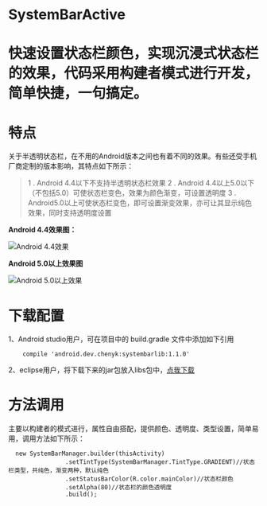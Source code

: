 # SystemBarActive
# **快速设置状态栏颜色，实现沉浸式状态栏的效果，代码采用构建者模式进行开发，简单快捷，一句搞定。**

# **特点**

关于半透明状态栏，在不用的Android版本之间也有着不同的效果。有些还受手机厂商定制的版本影响，其特点如下所示：
>1 . Android 4.4以下不支持半透明状态栏效果
>2 . Android 4.4以上5.0以下（不包括5.0）可使状态栏变色，效果为颜色渐变，可设置透明度
>3 . Android5.0以上可使状态栏变色，即可设置渐变效果，亦可让其显示纯色效果，同时支持透明度设置

**Android 4.4效果图：**

![Android 4.4效果](http://upload-images.jianshu.io/upload_images/2369466-dc1128024841778f?imageMogr2/auto-orient/strip%7CimageView2/2/w/1240)

**Android 5.0以上效果图**

![Android 5.0以上效果](http://upload-images.jianshu.io/upload_images/2369466-952d2656638f0006?imageMogr2/auto-orient/strip%7CimageView2/2/w/1240)

# **下载配置**

1、Android studio用户，可在项目中的 build.gradle 文件中添加如下引用

```
    compile 'android.dev.chenyk:systembarlib:1.1.0'
```
2、eclipse用户，将下载下来的jar包放入libs包中，[点我下载](https://github.com/chenykKits/SystemBarActive/raw/master/systembarlib-1.1.0.jar)

# **方法调用**

主要以构建者的模式进行，属性自由搭配，提供颜色、透明度、类型设置，简单易用，调用方法如下所示：

```
  new SystemBarManager.builder(thisActivity)
                .setTintType(SystemBarManager.TintType.GRADIENT)//状态栏类型，共纯色，渐变两种，默认纯色
                .setStatusBarColor(R.color.mainColor)//状态栏颜色
                .setAlpha(80)//状态栏的颜色透明度
                .build();
```
